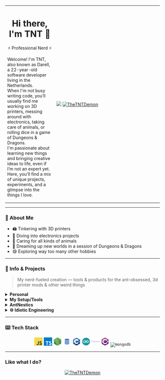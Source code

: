<!-- Profile README for GitHub @Darell / TNT -->
<table>
  <tr style="width: 100%;">
    <td>
		<h1 align="center">Hi there, I'm TNT 👋</h1>
		<p align="center">⚡ Professional Nerd ⚡</p>
		<p>Welcome! I'm TNT, also known as Darell, a 22-year-old software developer living in the Netherlands.<br>
When I'm not busy writing code, you’ll usually find me working on 3D printers, messing around with electronics, taking care of animals, or rolling dice in a game of Dungeons & Dragons.<br>
I'm passionate about learning new things and bringing creative ideas to life, even if I’m not an expert yet. Here, you’ll find a mix of unique projects, experiments, and a glimpse into the things I love.</p>
</td>
    <td width="330px">
<a align="center" href="https://www.discord.com/users/444919553470890005"><img height="320px" src="https://github.com/TheTNTDemon.png"></img></a>
		<a align="center" href="https://spotify-github-profile.kittinanx.com/api/view?uid=darellke&redirect=true"><img src="https://spotify-github-profile.kittinanx.com/api/view?uid=darellke&cover_image=true&theme=novatorem&show_offline=true&background_color=121212&interchange=true&bar_color_cover=true" alt="TheTNTDemon" /></a>
</td>
  </tr>
</table>

---

### 🧠 About Me

- 🖨️ Tinkering with 3D printers
- 🔧 Diving into electronics projects
- 🐾 Caring for all kinds of animals
- 🐉 Dreaming up new worlds in a session of Dungeons & Dragons
- 😅 Exploring way too many other hobbies

---

### 🔧 Info & Projects

> My nerd-fueled creation — tools & products for the ant-obsessed, 3d printer mods & other weird things

<details>
  <br />
  <summary><b>Personal</b></summary>
	<p>Comming soon.</p>
	<p align="center">
		<a href="https://www.discord.com/users/444919553470890005"><img src="https://img.shields.io/badge/thetntdemon-5865F2?style=flat-square&logo=Discord&labelColor=555" alt="TheTNTDemon" /></a> &nbsp;&nbsp;&nbsp;
		<a href="mailto:darellke@live.nl"><img src="https://img.shields.io/badge/Mail_to_me-EA4335?style=flat-square&logo=mail.ru&labelColor=555" alt="TheTNTDemon" /></a> &nbsp;&nbsp;&nbsp;
		<a href="https://www.printables.com/@TheTNTDemon_3019187"><img src="https://img.shields.io/badge/thetntdemon-FA6831?style=flat-square&logo=printables&labelColor=555" alt="TheTNTDemon" /></a> &nbsp;&nbsp;&nbsp;
		<img src="https://komarev.com/ghpvc/?username=thetntdemon&style=flat-square&color=blue" alt="Profile Views" /> &nbsp;&nbsp;&nbsp;
		<a href="https://ko-fi.com/TheTNTDemon"><img src="https://img.shields.io/badge/Buy%20Me%20a%20Coffee-ffdd00?&logo=buy-me-a-coffee&logoColor=black" alt="TheTNTDemon" /></a>
	</p>
</details>

<details>
  <br />
  <summary><b>My Setup/Tools</b></summary>
  	<ul>
      <li><b>CPU:</b> Ryzen 7 5700x3D</li>
	    <li><b>GPU:</b> RTX 3070</li>
      <li><b>RAM:</b> 64 GB</li>
      <li><b>Code Editors:</b> VS Code, PHPStorm, IntelliJ</li>
	</ul>
</details>

<details>
  <br />
  <summary><b>AntNestics</b></summary>
	<p>Comming soon.</p>
	<p align="center">
		<a href="https://discord.gg/bedcNsTH"><img src="https://img.shields.io/discord/1292827030420852756?style=flat-square&logo=discord&logoColor=white&label=AntNestic%20Discord&labelColor=%237289da&color=%23424549" alt="AntNestic Discord" /></a> &nbsp;&nbsp;&nbsp;
		<a href="https://antnestics.com"><img src="https://img.shields.io/badge/Antnestics_Website-FBBC04?style=flat-square&logo=googlechrome&logoColor=FBBC04&labelColor=555" alt="Antnestics Website" /></a>
	</p>
</details>

<details>
  <br />
  <summary><b>⚙️ Idiotic Engineering</b></summary>
	<p>Comming soon.</p>
	<p align="center">
		<a href="https://discord.gg/bedcNsTH"><img src="https://img.shields.io/discord/1362001299687866419?style=flat-square&logo=discord&logoColor=white&label=Idiotic%20Engineering%20Discord&labelColor=%237289da&color=%23424549" alt="Idiotic Engineering Discord" /></a> &nbsp;&nbsp;&nbsp;
		<a href="https://github.com/Idiotic-Engineering"><img src="https://img.shields.io/badge/Idiotic%20Engineering-000?style=flat-square&logo=Github" alt="Idiotic Engineering GitHub" /></a>
	</p>
</details>

---

### ⌨️ Tech Stack

<p align="center">
    <code><img height="27" src="https://raw.githubusercontent.com/github/explore/80688e429a7d4ef2fca1e82350fe8e3517d3494d/topics/javascript/javascript.png" alt="javascript"></code>
    <code><img height="27" src="https://raw.githubusercontent.com/github/explore/80688e429a7d4ef2fca1e82350fe8e3517d3494d/topics/typescript/typescript.png" alt="typescript"></code>
    <code><img height="27" src="https://raw.githubusercontent.com/github/explore/80688e429a7d4ef2fca1e82350fe8e3517d3494d/topics/nodejs/nodejs.png" alt="nodejs"></code>
    <code><img height="27" src="https://raw.githubusercontent.com/github/explore/80688e429a7d4ef2fca1e82350fe8e3517d3494d/topics/sql/sql.png" alt="sql"></code>
    <code><img height="27" src="https://raw.githubusercontent.com/github/explore/80688e429a7d4ef2fca1e82350fe8e3517d3494d/topics/cpp/cpp.png" alt="cpp"></code>
    <code><img height="27" src="https://raw.githubusercontent.com/github/explore/80688e429a7d4ef2fca1e82350fe8e3517d3494d/topics/arduino/arduino.png" alt="arduino"></code>
    <code><img height="27" src="https://raw.githubusercontent.com/github/explore/80688e429a7d4ef2fca1e82350fe8e3517d3494d/topics/express/express.png" alt="express"></code>
    <code><img height="27" src="https://raw.githubusercontent.com/devicons/devicon/master/icons/csharp/csharp-original.svg" alt="csharp"></code>
    <code><img height="27" src="https://encrypted-tbn0.gstatic.com/images?q=tbn%3AANd9GcSTTzPAw-55ssm1Im594xYZ9eRQu2JylrkYLg&usqp=CAU" alt="mongodb"></code>
</p>
<!-- <p>
  <img src="https://img.shields.io/badge/JavaScript-000000?style=flat-square&logo=javascript&logoColor=F7DF1E" />
  <img src="https://img.shields.io/badge/Java-000000?style=flat-square&logo=java&logoColor=white" />
  <img src="https://img.shields.io/badge/C%23-000000?style=flat-square&logo=csharp&logoColor=white" />
  <img src="https://img.shields.io/badge/Arduino-000000?style=flat-square&logo=arduino&logoColor=00979D" />
  <img src="https://img.shields.io/badge/MongoDB-000000?style=flat-square&logo=mongodb&logoColor=47A248" />
  <img src="https://img.shields.io/badge/GCODE-000000?style=flat-square&logo=data:image/svg+xml;base64,PHN2ZyBmaWxsPSIjZmZmIiB3aWR0aD0iMjQiIGhlaWdodD0iMjQiIHZpZXdCb3g9IjAgMCAyNCAyNCI+PHJlY3Qgd2lkdGg9IjI0IiBoZWlnaHQ9IjI0IiBmaWxsPSJub25lIi8+PHBhdGggZD0iTTMgM2gxOHYxOEgzeiIvPjwvc3ZnPg==" />
</p> -->

---

### Like what I do?

<p align="center"><a href="https://ko-fi.com/TheTNTDemon"> <img src="https://cdn.ko-fi.com/cdn/kofi3.png?v=3" height="50" width="210" alt="TheTNTDemon" /></a></p>
